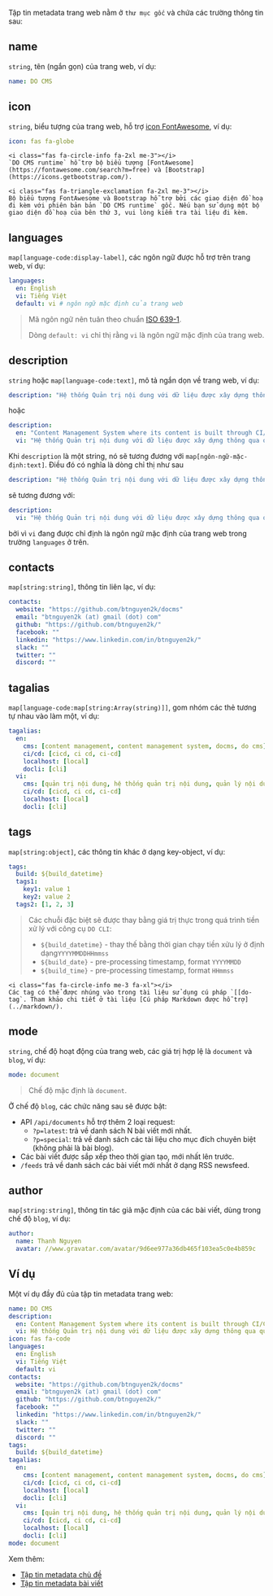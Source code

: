 Tập tin metadata trang web nằm ở `thư mục gốc` và chứa các trường thông tin sau:

## name

`string`, tên (ngắn gọn) của trang web, ví dụ:
```yaml
name: DO CMS
```

## icon

`string`, biểu tượng của trang web, hỗ trợ [icon FontAwesome](https://fontawesome.com/search?m=free), ví dụ:
```yaml
icon: fas fa-globe
```

```bs-alert info flex
<i class="fas fa-circle-info fa-2xl me-3"></i>
`DO CMS runtime` hỗ trợ bộ biểu tượng [FontAwesome](https://fontawesome.com/search?m=free) và [Bootstrap](https://icons.getbootstrap.com/).
```

```bs-alert warning flex
<i class="fas fa-triangle-exclamation fa-2xl me-3"></i>
Bộ biểu tượng FontAwesome và Bootstrap hỗ trợ bởi các giao diện đồ hoạ đi kèm với phiên bản bản `DO CMS runtime` gốc. Nếu bạn sử dụng một bộ giao diện đồ hoạ của bên thứ 3, vui lòng kiểm tra tài liệu đi kèm.
```

## languages

`map[language-code:display-label]`, các ngôn ngữ được hỗ trợ trên trang web, ví dụ:
```yaml
languages:
  en: English
  vi: Tiếng Việt
  default: vi # ngôn ngữ mặc định của trang web
```

> Mã ngôn ngữ nên tuân theo chuẩn [ISO 639-1](https://en.wikipedia.org/wiki/List_of_ISO_639-1_codes).
>
> Dòng `default: vi` chỉ thị rằng `vi` là ngôn ngữ mặc định của trang web.

## description

`string` hoặc `map[language-code:text]`, mô tả ngắn dọn về trang web, ví dụ:
```yaml
description: "Hệ thống Quản trị nội dung với dữ liệu được xây dựng thông qua qui trình CI/CD"
```

hoặc
```yaml
description:
  en: "Content Management System where its content is built through CI/CD pipeline"
  vi: "Hệ thống Quản trị nội dung với dữ liệu được xây dựng thông qua qui trình CI/CD"
```

Khi `description` là một string, nó sẽ tương đương với `map[ngôn-ngữ-mặc-định:text]`. Điều đó có nghĩa là dòng chỉ thị như sau
```yaml
description: "Hệ thống Quản trị nội dung với dữ liệu được xây dựng thông qua qui trình CI/CD"
```
sẽ tương đương với:
```yaml
description:
  vi: "Hệ thống Quản trị nội dung với dữ liệu được xây dựng thông qua qui trình CI/CD"
```
bởi vì `vi` đang được chỉ định là ngôn ngữ mặc định của trang web trong trường `languages` ở trên.

## contacts

`map[string:string]`, thông tin liên lạc, ví dụ:
```yaml
contacts:
  website: "https://github.com/btnguyen2k/docms"
  email: "btnguyen2k (at) gmail (dot) com"
  github: "https://github.com/btnguyen2k/"
  facebook: ""
  linkedin: "https://www.linkedin.com/in/btnguyen2k/"
  slack: ""
  twitter: ""
  discord: ""
```

## tagalias

`map[language-code:map[string:Array(string)]]`, gom nhóm các thẻ tương tự nhau vào làm một, ví dụ:
```yaml
tagalias:
  en:
    cms: [content management, content management system, docms, do cms]
    ci/cd: [cicd, ci cd, ci-cd]
    localhost: [local]
    docli: [cli]
  vi:
    cms: [quản trị nội dung, hệ thống quản trị nội dung, quản lý nội dung, hệ thống quản lý nội dung, docms, do cms]
    ci/cd: [cicd, ci cd, ci-cd]
    localhost: [local]
    docli: [cli]
```

## tags

`map[string:object]`, các thông tin khác ở dạng key-object, ví dụ:
```yaml
tags:
  build: ${build_datetime}
  tags1:
    key1: value 1
    key2: value 2
  tags2: [1, 2, 3]
```

> Các chuỗi đặc biệt sẽ được thay bằng giá trị thực trong quá trình tiền xử lý với công cụ `DO CLI`:
> - `${build_datetime}` - thay thế bằng thời gian chạy tiền xửu lý ở định dạng`YYYYMMDDHHmmss`
> - `${build_date}` - pre-processing timestamp, format `YYYYMMDD`
> - `${build_time}` - pre-processing timestamp, format `HHmmss`

```bs-alert info flex
<i class="fas fa-circle-info me-3 fa-xl"></i>
Các tag có thể được nhúng vào trong tài liệu sử dụng cú pháp `[[do-tag`. Tham khảo chi tiết ở tài liệu [Cú pháp Markdown được hỗ trợ](../markdown/).
```

## mode

`string`, chế độ hoạt động của trang web, các giá trị hợp lệ là `document` và `blog`, ví dụ:
```yaml
mode: document
```

> Chế độ mặc định là `document`.

Ở chế độ `blog`, các chức năng sau sẽ được bật:
- API `/api/documents` hỗ trợ thêm 2 loại request:
  - `?p=latest`: trả về danh sách N bài viết mới nhất.
  - `?p=special`: trả về danh sách các tài liệu cho mục đích chuyên biệt (không phải là bài blog).
- Các bài viết được sắp xếp theo thời gian tạo, mới nhất lên trước.
- `/feeds` trả về danh sách các bài viết mới nhất ở dạng RSS newsfeed.

## author

`map[string:string]`, thông tin tác giả mặc định của các bài viết, dùng trong chế độ `blog`, ví dụ:
```yaml
author:
  name: Thanh Nguyen
  avatar: //www.gravatar.com/avatar/9d6ee977a36db465f103ea5c0e4b859c
```

## Ví dụ

Một ví dụ đầy đủ của tập tin metadata trang web:
```yaml
name: DO CMS
description:
  en: Content Management System where its content is built through CI/CD pipeline
  vi: Hệ thống Quản trị nội dung với dữ liệu được xây dựng thông qua qui trình CI/CD
icon: fas fa-code
languages:
  en: English
  vi: Tiếng Việt
  default: vi
contacts:
  website: "https://github.com/btnguyen2k/docms"
  email: "btnguyen2k (at) gmail (dot) com"
  github: "https://github.com/btnguyen2k/"
  facebook: ""
  linkedin: "https://www.linkedin.com/in/btnguyen2k/"
  slack: ""
  twitter: ""
  discord: ""
tags:
  build: ${build_datetime}
tagalias:
  en:
    cms: [content management, content management system, docms, do cms]
    ci/cd: [cicd, ci cd, ci-cd]
    localhost: [local]
    docli: [cli]
  vi:
    cms: [quản trị nội dung, hệ thống quản trị nội dung, quản lý nội dung, hệ thống quản lý nội dung, docms, do cms]
    ci/cd: [cicd, ci cd, ci-cd]
    localhost: [local]
    docli: [cli]
mode: document
```

Xem thêm:
- [Tập tin metadata chủ đề](../topicmetadata/)
- [Tập tin metadata bài viết](../documentmetadata/)

